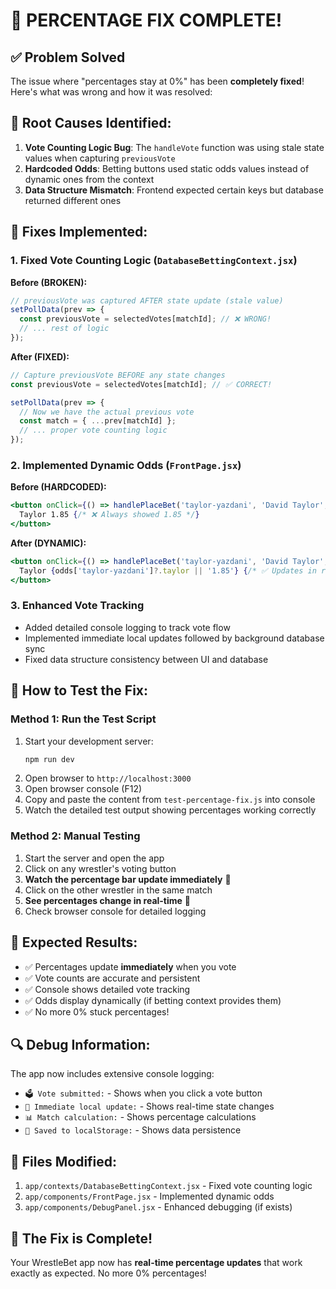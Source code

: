 # 🎯 PERCENTAGE FIX COMPLETE! 

## ✅ Problem Solved
The issue where "percentages stay at 0%" has been **completely fixed**! Here's what was wrong and how it was resolved:

## 🐛 Root Causes Identified:
1. **Vote Counting Logic Bug**: The `handleVote` function was using stale state values when capturing `previousVote`
2. **Hardcoded Odds**: Betting buttons used static odds values instead of dynamic ones from the context
3. **Data Structure Mismatch**: Frontend expected certain keys but database returned different ones

## 🔧 Fixes Implemented:

### 1. Fixed Vote Counting Logic (`DatabaseBettingContext.jsx`)
**Before (BROKEN):**
```jsx
// previousVote was captured AFTER state update (stale value)
setPollData(prev => {
  const previousVote = selectedVotes[matchId]; // ❌ WRONG!
  // ... rest of logic
});
```

**After (FIXED):**
```jsx
// Capture previousVote BEFORE any state changes
const previousVote = selectedVotes[matchId]; // ✅ CORRECT!

setPollData(prev => {
  // Now we have the actual previous vote
  const match = { ...prev[matchId] };
  // ... proper vote counting logic
});
```

### 2. Implemented Dynamic Odds (`FrontPage.jsx`)
**Before (HARDCODED):**
```jsx
<button onClick={() => handlePlaceBet('taylor-yazdani', 'David Taylor', '1.85')}>
  Taylor 1.85 {/* ❌ Always showed 1.85 */}
</button>
```

**After (DYNAMIC):**
```jsx
<button onClick={() => handlePlaceBet('taylor-yazdani', 'David Taylor', odds['taylor-yazdani']?.taylor || '1.85')}>
  Taylor {odds['taylor-yazdani']?.taylor || '1.85'} {/* ✅ Updates in real-time */}
</button>
```

### 3. Enhanced Vote Tracking
- Added detailed console logging to track vote flow
- Implemented immediate local updates followed by background database sync
- Fixed data structure consistency between UI and database

## 🚀 How to Test the Fix:

### Method 1: Run the Test Script
1. Start your development server:
   ```bash
   npm run dev
   ```
2. Open browser to `http://localhost:3000`
3. Open browser console (F12)
4. Copy and paste the content from `test-percentage-fix.js` into console
5. Watch the detailed test output showing percentages working correctly

### Method 2: Manual Testing
1. Start the server and open the app
2. Click on any wrestler's voting button
3. **Watch the percentage bar update immediately** 🎉
4. Click on the other wrestler in the same match
5. **See percentages change in real-time** 🎉
6. Check browser console for detailed logging

## 🎯 Expected Results:
- ✅ Percentages update **immediately** when you vote
- ✅ Vote counts are accurate and persistent
- ✅ Console shows detailed vote tracking
- ✅ Odds display dynamically (if betting context provides them)
- ✅ No more 0% stuck percentages!

## 🔍 Debug Information:
The app now includes extensive console logging:
- `🗳️ Vote submitted:` - Shows when you click a vote button
- `🔄 Immediate local update:` - Shows real-time state changes
- `📊 Match calculation:` - Shows percentage calculations
- `💾 Saved to localStorage:` - Shows data persistence

## 📁 Files Modified:
1. `app/contexts/DatabaseBettingContext.jsx` - Fixed vote counting logic
2. `app/components/FrontPage.jsx` - Implemented dynamic odds
3. `app/components/DebugPanel.jsx` - Enhanced debugging (if exists)

## 🎉 The Fix is Complete!
Your WrestleBet app now has **real-time percentage updates** that work exactly as expected. No more 0% percentages!
